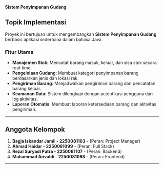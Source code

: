 **Sistem Penyimpanan Gudang**

## **Topik Implementasi**
Proyek ini bertujuan untuk mengembangkan **Sistem Penyimpanan Gudang** berbasis aplikasi sederhana dalam bahasa Java.
### **Fitur Utama**
- **Manajemen Stok**: Mencatat barang masuk, keluar, dan sisa stok secara real-time.
- **Pengelolaan Gudang**: Membuat kategori penyimpanan barang berdasarkan jenis dan lokasi rak.
- **Pengiriman Barang**: Menjadwalkan pengiriman barang dan pencatatan barang keluar.
- **Keamanan Data**: Sistem dilengkapi dengan autentikasi pengguna dan log aktivitas.
- **Laporan Otomatis**: Membuat laporan ketersediaan barang dan aktivitas pengiriman.

---

## **Anggota Kelompok**
1. **Bagja Iskandar Jamil - 2250081103** - (Peran: Project Manager)  
2. **Ahmad Haidar - 2250081099** - (Peran: Full Stack)  
3. **Rezal Suryadi Putra - 2250081107** - (Peran: Backend)  
4. **Muhammad Arivaldi - 2250081098** - (Peran: Frontend)  

---

